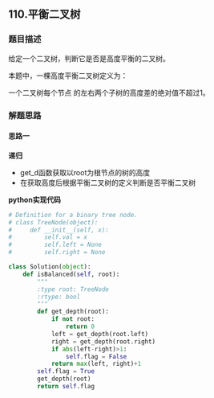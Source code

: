 ## 110.平衡二叉树
### 题目描述
给定一个二叉树，判断它是否是高度平衡的二叉树。

本题中，一棵高度平衡二叉树定义为：

一个二叉树每个节点 的左右两个子树的高度差的绝对值不超过1。
### 解题思路
#### 思路一
**递归**
- get_d函数获取以root为根节点的树的高度
- 在获取高度后根据平衡二叉树的定义判断是否平衡二叉树

**python实现代码**
```python
# Definition for a binary tree node.
# class TreeNode(object):
#     def __init__(self, x):
#         self.val = x
#         self.left = None
#         self.right = None

class Solution(object):
    def isBalanced(self, root):
        """
        :type root: TreeNode
        :rtype: bool
        """
        def get_depth(root):
            if not root:
                return 0
            left = get_depth(root.left)
            right = get_depth(root.right)
            if abs(left-right)>1:
                self.flag = False
            return max(left, right)+1
        self.flag = True
        get_depth(root)
        return self.flag
```

